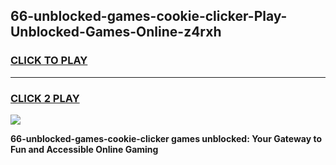 
## 66-unblocked-games-cookie-clicker-Play-Unblocked-Games-Online-z4rxh
<h3>
<a href="https://premium76.site?title=66-unblocked-games-cookie-clicker&ref=25A">CLICK TO PLAY</a></h3>
<hr>

<h3>
<a href="https://premium76.site?title=66-unblocked-games-cookie-clicker&ref=25A">CLICK 2 PLAY</a>
  
</h3>

<a href="https://premium76.site?title=66-unblocked-games-cookie-clicker&ref=25A"><img src="https://clearcache.store/games.png"></a>


**66-unblocked-games-cookie-clicker games unblocked: Your Gateway to Fun and Accessible Online Gaming**
